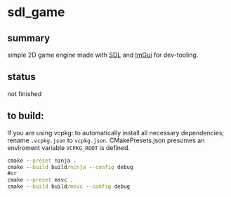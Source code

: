 # sdl_game
## summary
simple 2D game engine made with [SDL](https://www.libsdl.org/)
and [ImGui](https://github.com/ocornut/imgui) for dev-tooling.
## status
not finished
## to build:
If you are using vcpkg:
to automatically install all necessary dependencies;
rename `.vcpkg.json` to `vcpkg.json`.
CMakePresets.json presumes an enviroment variable `VCPKG_ROOT` is defined.
```cmd
cmake --preset ninja .
cmake --build build/ninja --config debug
#or
cmake --preset msvc .
cmake --build build/msvc --config debug
```

